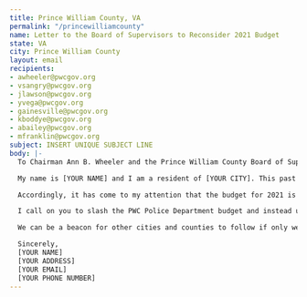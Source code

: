 ```yaml
---
title: Prince William County, VA
permalink: "/princewilliamcounty"
name: Letter to the Board of Supervisors to Reconsider 2021 Budget
state: VA
city: Prince William County
layout: email
recipients:
- awheeler@pwcgov.org
- vsangry@pwcgov.org
- jlawson@pwcgov.org
- yvega@pwcgov.org
- gainesville@pwcgov.org
- kboddye@pwcgov.org
- abailey@pwcgov.org
- mfranklin@pwcgov.org
subject: INSERT UNIQUE SUBJECT LINE
body: |-
  To Chairman Ann B. Wheeler and the Prince William County Board of Supervisors,

  My name is [YOUR NAME] and I am a resident of [YOUR CITY]. This past week, our nation has been gripped by protests calling for rapid and meaningful change with regard to police behavior, an end to racism and anti-Blackness, and immediate reform in how Black people are treated in America. Our county has been at the forefront of much of this action.

  Accordingly, it has come to my attention that the budget for 2021 is being decided as these protests continue. The PWC Police Department has been a waste of our resources. The proposed budget for the Police Department for 2021 is $118,237,179. Compare this to the Housing & Community Development budget of $43,362,792 or the Public Health budget of just $3,428,388. While we’ve been spending extraordinary amounts on policing, we have not seen improvements to safety, homelessness, mental health, or affordability in Prince William County. Instead, we see wasteful and harmful action of our police.

  I call on you to slash the PWC Police Department budget and instead use those extraordinary resources towards funding what Black and Brown communities need to be safe and healthy: COVID-19 relief, housing, healthcare, treatment, healing, cooperative businesses, community centers, community-led organizations and projects.

  We can be a beacon for other cities and counties to follow if only we have the courage to change.

  Sincerely,
  [YOUR NAME]
  [YOUR ADDRESS]
  [YOUR EMAIL]
  [YOUR PHONE NUMBER]
---
```


